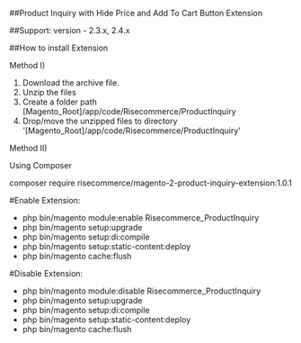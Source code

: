 ##Product Inquiry with Hide Price and Add To Cart Button Extension

##Support: 
version - 2.3.x, 2.4.x

##How to install Extension

Method I)

1. Download the archive file. 
2. Unzip the files 
3. Create a folder path [Magento_Root]/app/code/Risecommerce/ProductInquiry 
4. Drop/move the unzipped files to directory '[Magento_Root]/app/code/Risecommerce/ProductInquiry'

Method II)

Using Composer

composer require risecommerce/magento-2-product-inquiry-extension:1.0.1

#Enable Extension:
- php bin/magento module:enable Risecommerce_ProductInquiry
- php bin/magento setup:upgrade
- php bin/magento setup:di:compile
- php bin/magento setup:static-content:deploy
- php bin/magento cache:flush

#Disable Extension:
- php bin/magento module:disable Risecommerce_ProductInquiry
- php bin/magento setup:upgrade
- php bin/magento setup:di:compile
- php bin/magento setup:static-content:deploy
- php bin/magento cache:flush
